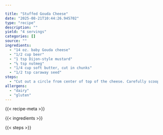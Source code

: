 ```yaml
---

title: "Stuffed Gouda Cheese"
date: "2025-08-21T10:44:26.945702"
type: "recipe"
description: ""
yield: "4 servings"
categories: []
source: ""
ingredients:
  - "14 oz. baby Gouda cheese"
  - "1/2 cup beer"
  - "1 tsp Dijon-style mustard"
  - "⅛ tsp nutmeg"
  - "1/4 cup soft butter, cut in chunks"
  - "1/2 tsp caraway seed"
steps:
  - "Cut out a circle from center of top of the cheese. Carefully scoop out the cheese inside, leaving the shell intact. Use a curved small knife, such as a grapefruit knife to remove the cheese when you being the process; finish the job carefully with a spoon to avoid puncturing the casing."
allergens:
  - "dairy"
  - "gluten"
---
```


{{< recipe-meta >}}

{{< ingredients >}}

{{< steps >}}
